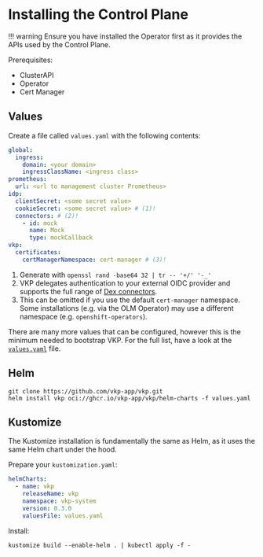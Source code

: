 # Installing the Control Plane

!!! warning
    Ensure you have installed the Operator first as it provides the APIs used by the Control Plane.

Prerequisites:
* ClusterAPI
* Operator
* Cert Manager

## Values

Create a file called `values.yaml` with the following contents:

```yaml title="values.yaml"
global:
  ingress:
    domain: <your domain>
    ingressClassName: <ingress class>
prometheus:
  url: <url to management cluster Prometheus>
idp:
  clientSecret: <some secret value>
  cookieSecret: <some secret value> # (1)!
  connectors: # (2)!
    - id: mock
      name: Mock
      type: mockCallback
vkp:
  certificates:
    certManagerNamespace: cert-manager # (3)!
```

1.  Generate with `openssl rand -base64 32 | tr -- '+/' '-_'`
2.  VKP delegates authentication to your external OIDC provider and supports the full range of [Dex connectors](https://dexidp.io/docs/connectors/).
3. This can be omitted if you use the default `cert-manager` namespace. Some installations (e.g. via the OLM Operator) may use a different namespace (e.g. `openshift-operators`).

There are many more values that can be configured, however this is the minimum needed to bootstrap VKP.
For the full list, have a look at the [`values.yaml`](https://github.com/vkp-app/vkp/blob/main/deploy/chart/vkp/values.yaml) file.

## Helm

```shell
git clone https://github.com/vkp-app/vkp.git
helm install vkp oci://ghcr.io/vkp-app/vkp/helm-charts -f values.yaml
```

## Kustomize

The Kustomize installation is fundamentally the same as Helm, as it uses the same Helm chart under the hood.

Prepare your `kustomization.yaml`:

```yaml
helmCharts:
  - name: vkp
    releaseName: vkp
    namespace: vkp-system
    version: 0.3.0
    valuesFile: values.yaml
```

Install:

```shell
kustomize build --enable-helm . | kubectl apply -f -
```
